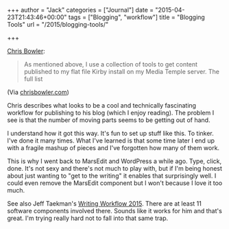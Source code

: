 +++
author = "Jack"
categories = ["Journal"]
date = "2015-04-23T21:43:46+00:00"
tags = ["Blogging", "workflow"]
title = "Blogging Tools"
url = "/2015/blogging-tools/"

+++

[Chris Bowler][1]:

> As mentioned above, I use a collection of tools to get content published to my flat file Kirby install on my Media Temple server. The full list

(Via [chrisbowler.com][2])

Chris describes what looks to be a cool and technically fascinating workflow for publishing to his blog (which I enjoy reading). The problem I see is that the number of moving parts seems to be getting out of hand.

I understand how it got this way. It's fun to set up stuff like this. To tinker. I've done it many times. What I've learned is that some time later I end up with a fragile mashup of pieces and I've forgotten how many of them work.

This is why I went back to MarsEdit and WordPress a while ago. Type, click, done. It's not sexy and there's not much to play with, but if I'm being honest about just wanting to "get to the writing" it enables that surprisingly well. I could even remove the MarsEdit component but I won't because I love it too much.

See also Jeff Taekman's [Writing Workflow 2015][3]. There are at least 11 software components involved there. Sounds like it works for him and that's great. I'm trying really hard not to fall into that same trap.

 [1]: http://chrisbowler.com/journal/blogging-tools
 [2]: http://chrisbowler.com
 [3]: http://wippp.com/blog/taekman-writing-workflow-2015/